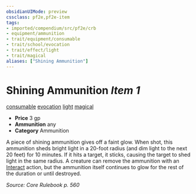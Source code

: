 ```yaml
---
obsidianUIMode: preview
cssclass: pf2e,pf2e-item
tags:
- imported/compendium/src/pf2e/crb
- equipment/ammunition
- trait/equipment/consumable
- trait/school/evocation
- trait/effect/light
- trait/magical
aliases: ["Shining Ammunition"]
---
```

# Shining Ammunition *Item 1*  
[consumable](consumable.md)  [evocation](evocation.md)  [light](rules/traits/light.md)  [magical](magical.md)  

- **Price** 3 gp
- **Ammunition** any
- **Category** Ammunition

A piece of shining ammunition gives off a faint glow. When shot, this ammunition sheds bright light in a 20-foot radius (and dim light to the next 20 feet) for 10 minutes. If it hits a target, it sticks, causing the target to shed light in the same radius. A creature can remove the ammunition with an [Interact](interact.md) action, but the ammunition itself continues to glow for the rest of the duration or until destroyed.

*Source: Core Rulebook p. 560*